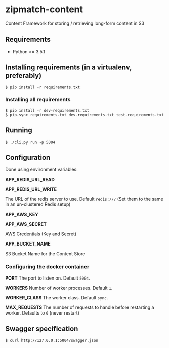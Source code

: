 # zipmatch-content
Content Framework for storing / retrieving long-form content in S3

## Requirements
  - Python >= 3.5.1

## Installing requirements (in a virtualenv, preferably)
```shell
$ pip install -r requirements.txt
```

### Installing all requirements
```shell
$ pip install -r dev-requirements.txt
$ pip-sync requirements.txt dev-requirements.txt test-requirements.txt
```

## Running
```shell
$ ./cli.py run -p 5004
```

## Configuration
Done using environment variables:

**APP_REDIS_URL_READ**

**APP_REDIS_URL_WRITE**

The URL of the redis server to use. Default `redis:///` (Set them to the same in an un-clustered Redis setup)

**APP_AWS_KEY**

**APP_AWS_SECRET**

AWS Credentials (Key and Secret)

**APP_BUCKET_NAME**

S3 Bucket Name for the Content Store


### Configuring the docker container

**PORT**
The port to listen on. Default `5004`.

**WORKERS**
Number of worker processes. Default `1`.

**WORKER_CLASS**
The worker class. Default `sync`.

**MAX_REQUESTS**
The number of requests to handle before restarting a worker. Defaults to `0` (never restart)

## Swagger specification
```shell
$ curl http://127.0.0.1:5004/swagger.json
```
